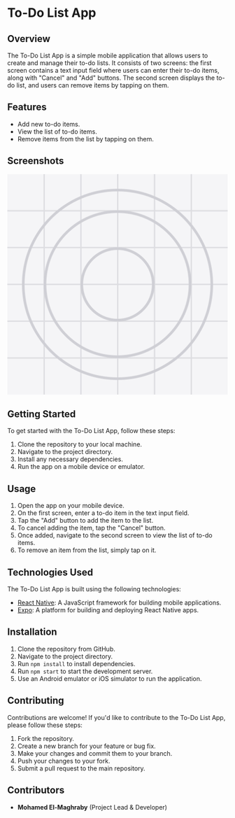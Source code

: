 # To-Do List App

## Overview
The To-Do List App is a simple mobile application that allows users to create and manage their to-do lists. It consists of two screens: the first screen contains a text input field where users can enter their to-do items, along with "Cancel" and "Add" buttons. The second screen displays the to-do list, and users can remove items by tapping on them.

## Features
- Add new to-do items.
- View the list of to-do items.
- Remove items from the list by tapping on them.

## Screenshots
![Screen 1](assets/icon.png)

## Getting Started
To get started with the To-Do List App, follow these steps:

1. Clone the repository to your local machine.
2. Navigate to the project directory.
3. Install any necessary dependencies.
4. Run the app on a mobile device or emulator.

## Usage
1. Open the app on your mobile device.
2. On the first screen, enter a to-do item in the text input field.
3. Tap the "Add" button to add the item to the list.
4. To cancel adding the item, tap the "Cancel" button.
5. Once added, navigate to the second screen to view the list of to-do items.
6. To remove an item from the list, simply tap on it.

## Technologies Used
The To-Do List App is built using the following technologies:

- [React Native](https://reactnative.dev/): A JavaScript framework for building mobile applications.
- [Expo](https://expo.dev/): A platform for building and deploying React Native apps.
  
## Installation
1. Clone the repository from GitHub.
2. Navigate to the project directory.
3. Run `npm install` to install dependencies.
4. Run `npm start` to start the development server.
5. Use an Android emulator or iOS simulator to run the application.

## Contributing
Contributions are welcome! If you'd like to contribute to the To-Do List App, please follow these steps:

1. Fork the repository.
2. Create a new branch for your feature or bug fix.
3. Make your changes and commit them to your branch.
4. Push your changes to your fork.
5. Submit a pull request to the main repository.

## Contributors
- **Mohamed El-Maghraby** (Project Lead & Developer)
